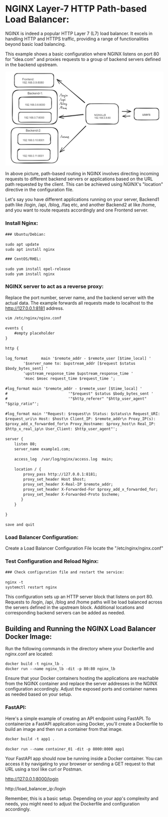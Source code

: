 # NGINX Layer-7 HTTP Path-based Load Balancer:
NGINX is indeed a popular HTTP Layer 7 (L7) load balancer. It excels in handling HTTP and HTTPS traffic, providing a range of functionalities beyond basic load balancing.

This example shows a basic configuration where NGINX listens on port 80 for "idea.com" and proxies requests to a group of backend servers defined in the backend upstream.


![Screenshot](./assets/http-l7-path-based.jpg)


In above picture, path-based routing in NGINX involves directing incoming requests to different backend servers or applications based on the URL path requested by the client. This can be achieved using NGINX's "location" directive in the configuration file. 

Let's say you have different applications running on your server, Backend1 path like /login, /api, /blog, /faq etc, and another Backend2 at like /home, and you want to route requests accordingly and one Frontend server. 

### Install Nginx:

```
### Ubuntu/Debian:

sudo apt update
sudo apt install nginx
```


```
### CentOS/RHEL:

sudo yum install epel-release
sudo yum install nginx
```

### NGINX server to act as a reverse proxy:
Replace the port number, server name, and the backend server with the actual data. The example forwards all requests made to localhost to the http://127.0.0.1:8181 address.

```
vim /etc/nginx/nginx.conf

events {
    #empty placeholder
}

http {

log_format      main '$remote_addr - $remote_user [$time_local] '
        '$server_name to: $upstream_addr [$request $status $body_bytes_sent] '
        'upstream_response_time $upstream_response_time '
        'msec $msec request_time $request_time ';

#log_format main '$remote_addr - $remote_user [$time_local] '
#                           '"$request" $status $body_bytes_sent '
#                           '"$http_referer" "$http_user_agent" "$gzip_ratio"';

#log_format main '"Request: $request\n Status: $status\n Request_URI: $request_uri\n Host: $host\n Client_IP: $remote_addr\n Proxy_IP(s): $proxy_add_x_forwarded_for\n Proxy_Hostname: $proxy_host\n Real_IP: $http_x_real_ip\n User_Client: $http_user_agent"';

server {
    listen 80;
    server_name example1.com;

    access_log  /var/log/nginx/access.log  main;

    location / {
        proxy_pass http://127.0.0.1:8181;
        proxy_set_header Host $host;
        proxy_set_header X-Real-IP $remote_addr;
        proxy_set_header X-Forwarded-For $proxy_add_x_forwarded_for;
        proxy_set_header X-Forwarded-Proto $scheme;
       }
    }

}

save and quit
```



### Load Balancer Configuration:
Create a Load Balancer Configuration File locate the "/etc/nginx/nginx.conf"


### Test Configuration and Reload Nginx:
```
### Check configuration file and restart the service:

nginx -t
systemctl restart nginx

```

This configuration sets up an HTTP server block that listens on port 80. Requests to /login, /api, /blog and /home paths will be load balanced across the servers defined in the upstream block. Additional locations and corresponding backend servers can be added as needed.


## Building and Running the NGINX Load Balancer Docker Image:
Run the following commands in the directory where your Dockerfile and nginx.conf are located:

```
docker build -t nginx_lb .
docker run --name nginx_lb -dit -p 80:80 nginx_lb
```

Ensure that your Docker containers hosting the applications are reachable from the NGINX container and replace the server addresses in the NGINX configuration accordingly. Adjust the exposed ports and container names as needed based on your setup.

### FastAPI: 
Here's a simple example of creating an API endpoint using FastAPI. To containerize a FastAPI application using Docker, you'll create a Dockerfile to build an image and then run a container from that image.

```
docker build -t app1 .

docker run --name container_01 -dit -p 8000:8000 app1
```

Your FastAPI app should now be running inside a Docker container. You can access it by navigating to your browser or sending a GET request to that URL using a tool like curl or Postman.

http://127.0.0.1:8000/login

http://load_balancer_ip:/login


Remember, this is a basic setup. Depending on your app's complexity and needs, you might need to adjust the Dockerfile and configuration accordingly.

